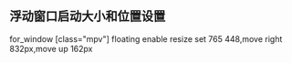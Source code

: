 
## 浮动窗口启动大小和位置设置
for_window [class="mpv"] floating enable resize set 765 448,move right 832px,move up 162px